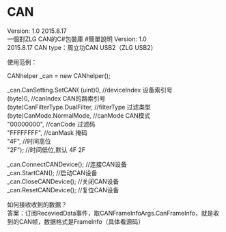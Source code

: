 # CAN
Version: 1.0 2015.8.17<br>
一個對ZLG CAN的C#包裝庫
#簡單說明 Version: 1.0<br>
2015.8.17 CAN type：周立功CAN USB2（ZLG USB2）
<br>

使用范例：<br>

CANhelper _can = new CANhelper();<br>

_can.CanSetting.SetCAN(
                (uint)0,	//deviceIndex 设备索引号<br>
				(byte)0,	//canIndex CAN的路索引号<br>
                (byte)CanFilterType.DualFilter,		//filterType 过滤类型<br>
                (byte)CanMode.NormalMode,	//canMode CAN模式<br>
				"00000000",		//canCode 过滤码 <br>
				"FFFFFFFF",		//canMask 掩码<br>
				"4F",	//时间高位<br>
				"2F");	//时间低位,默认 4F 2F<br>

_can.ConnectCANDevice(); //连接CAN设备<br>
_can.StartCAN();		//启动CAN设备<br>
_can.CloseCANDevice();	//关闭CAN设备<br>
_can.ResetCANDevice();	//复位CAN设备<br>

如何接收收到的数据？<br>
答案：订阅ReceviedData事件，取CANFrameInfoArgs.CanFrameInfo，就是收到的CAN帧，数据格式是FrameInfo（具体看源码）<br>

